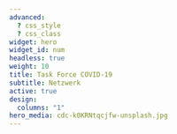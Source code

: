 ```yaml
---
advanced:
  ? css_style
  ? css_class
widget: hero
widget_id: num
headless: true
weight: 10
title: Task Force COVID-19
subtitle: Netzwerk
active: true
design:
  columns: "1"
hero_media: cdc-k0KRNtqcjfw-unsplash.jpg
---
```

